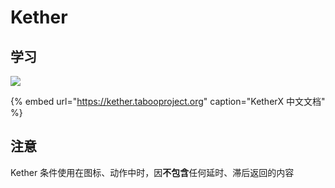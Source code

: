 # Kether

## 学习

![](https://kether.tabooproject.org/static/images/ketherx.png)

{% embed url="https://kether.tabooproject.org" caption="KetherX 中文文档" %}

## 注意

Kether 条件使用在图标、动作中时，因**不包含**任何延时、滞后返回的内容

